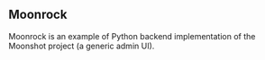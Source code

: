 ## Moonrock

Moonrock is an example of Python backend implementation of the Moonshot project (a generic admin UI).
